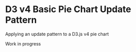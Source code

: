 # D3 v4 Basic Pie Chart Update Pattern

Applying an update pattern to a D3.js v4 pie chart

Work in progress
